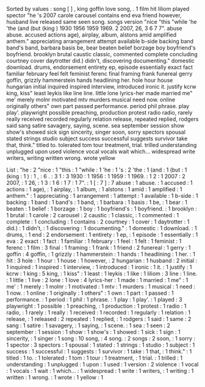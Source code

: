Sorted by values :
song [ ] , king goffin love song, . 1 film hit liliom played spector "he 's 2007 carole carousel contains end eva friend however, husband live released same seen song. songs version "nice "this "while 'he 'the (and (but (king ) 1930 1956 1959 1969. 2 2007, 26, 3 6 7 7". abuse abuse. accused actions age), airplay, album, alstons amid amplified anthem." appreciating arrangement attempt available b-side backing band band's band, barbara basis be, bear beaten belief borzage boy boyfriend's boyfriend. brooklyn brutal caustic classic, commented complete concluding courtney cover daytrotter did.) didn't, discovering documenting." domestic download. drums, endorsement entirety ep, episode essentially exact fact familiar february feel felt feminist ferenc final framing frank funereal gerry goffin, grizzly hammerstein hands headlining her. hole hour house hungarian initial inquired inspired interview, introduced ironic it. justify kcrw king, kiss" least leykis like line line. little lone lyrics-her made married me" me' merely molnr motivated mtv murders musical need now. online originally others" own part passed performance. period phil phrase. play play'. playwright possible preaching, production protest radio radio, rarely really received recorded regularly relation release, repeated replied, rodgers said sang satire savagery, saying, scene. sea september session show show's showed sick sign sincerity, singer soon, sorry spectors spousal stated strings studio subject success successful suggests survivor take that, think." titled to. tolerated tom tour treatment, trial. trilled understanding unplugged upon used violence vocal vocals wait which... widespread write writers, writing written wrong. wrote yellow 

List :
"he : 2
"nice : 1
"this : 1
"while : 1
'he : 1
's : 2
'the : 1
(and : 1
(but : 1
(king : 1
) : 1
, : 6
. : 3
1 : 3
1930 : 1
1956 : 1
1959 : 1
1969. : 1
2 : 1
2007 : 2
2007, : 1
26, : 1
3 : 1
6 : 1
7 : 1
7". : 1
[ : 7
] : 7
abuse : 1
abuse. : 1
accused : 1
actions : 1
age), : 1
airplay, : 1
album, : 1
alstons : 1
amid : 1
amplified : 1
anthem." : 1
appreciating : 1
arrangement : 1
attempt : 1
available : 1
b-side : 1
backing : 1
band : 1
band's : 1
band, : 1
barbara : 1
basis : 1
be, : 1
bear : 1
beaten : 1
belief : 1
borzage : 1
boy : 1
boyfriend's : 1
boyfriend. : 1
brooklyn : 1
brutal : 1
carole : 2
carousel : 2
caustic : 1
classic, : 1
commented : 1
complete : 1
concluding : 1
contains : 2
courtney : 1
cover : 1
daytrotter : 1
did.) : 1
didn't, : 1
discovering : 1
documenting." : 1
domestic : 1
download. : 1
drums, : 1
end : 2
endorsement : 1
entirety : 1
ep, : 1
episode : 1
essentially : 1
eva : 2
exact : 1
fact : 1
familiar : 1
february : 1
feel : 1
felt : 1
feminist : 1
ferenc : 1
film : 3
final : 1
framing : 1
frank : 1
friend : 2
funereal : 1
gerry : 1
goffin : 4
goffin, : 1
grizzly : 1
hammerstein : 1
hands : 1
headlining : 1
her. : 1
hit : 3
hole : 1
hour : 1
house : 1
however, : 2
hungarian : 1
husband : 2
initial : 1
inquired : 1
inspired : 1
interview, : 1
introduced : 1
ironic : 1
it. : 1
justify : 1
kcrw : 1
king : 5
king, : 1
kiss" : 1
least : 1
leykis : 1
like : 1
liliom : 3
line : 1
line. : 1
little : 1
live : 2
lone : 1
love : 4
lyrics-her : 1
made : 1
married : 1
me" : 1
me' : 1
merely : 1
molnr : 1
motivated : 1
mtv : 1
murders : 1
musical : 1
need : 1
now. : 1
online : 1
originally : 1
others" : 1
own : 1
part : 1
passed : 1
performance. : 1
period : 1
phil : 1
phrase. : 1
play : 1
play'. : 1
played : 3
playwright : 1
possible : 1
preaching, : 1
production : 1
protest : 1
radio : 1
radio, : 1
rarely : 1
really : 1
received : 1
recorded : 1
regularly : 1
relation : 1
release, : 1
released : 2
repeated : 1
replied, : 1
rodgers : 1
said : 1
same : 2
sang : 1
satire : 1
savagery, : 1
saying, : 1
scene. : 1
sea : 1
seen : 2
september : 1
session : 1
show : 1
show's : 1
showed : 1
sick : 1
sign : 1
sincerity, : 1
singer : 1
song : 10
song, : 4
song. : 2
songs : 2
soon, : 1
sorry : 1
spector : 3
spectors : 1
spousal : 1
stated : 1
strings : 1
studio : 1
subject : 1
success : 1
successful : 1
suggests : 1
survivor : 1
take : 1
that, : 1
think." : 1
titled : 1
to. : 1
tolerated : 1
tom : 1
tour : 1
treatment, : 1
trial. : 1
trilled : 1
understanding : 1
unplugged : 1
upon : 1
used : 1
version : 2
violence : 1
vocal : 1
vocals : 1
wait : 1
which... : 1
widespread : 1
write : 1
writers, : 1
writing : 1
written : 1
wrong. : 1
wrote : 1
yellow : 1
